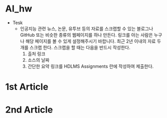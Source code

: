 # AI_hw
* Tesk
  - 인공지능 관련 뉴스, 논문, 유투브 등의 자료를 스크랩할 수 있는 블로그나 GitHub 또는 비슷한 종류의 웹페이지를 하나 만든다.
    링크를 아는 사람은 누구나 해당 페이지를 볼 수 있게 설정해주시기 바랍니다. 최근 2년 이내의 자료 두개를 스크랩 한다. 스크랩을 할 때는 다음을 반드시 작성한다.
    1) 출처 링크
    2) 소스의 날짜
    3) 간단한 요약
    링크를 HDLMS Assignments 란에 작성하여 제출한다.

# 1st Article

# 2nd Article
